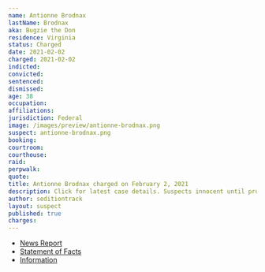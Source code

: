 ```yaml
---
name: Antionne Brodnax
lastName: Brodnax
aka: Bugzie the Don
residence: Virginia
status: Charged
date: 2021-02-02
charged: 2021-02-02
indicted:
convicted: 
sentenced: 
dismissed: 
age: 38
occupation:
affiliations:
jurisdiction: Federal
image: /images/preview/antionne-brodnax.png
suspect: antionne-brodnax.png
booking:
courtroom:
courthouse:
raid:
perpwalk:
quote:
title: Antionne Brodnax charged on February 2, 2021
description: Click for latest case details. Suspects innocent until proven guilty.
author: seditiontrack
layout: suspect
published: true
charges:
---
```

- [News Report](https://www.wric.com/news/crime/man-arrested-in-sandston-for-entering-u-s-capitol-building-during-jan-6-riot/)
- [Statement of Facts](https://extremism.gwu.edu/sites/g/files/zaxdzs2191/f/Antionne%20Brodnax%20Statement%20of%20Facts.pdf)
- [Information](https://www.justice.gov/usao-dc/case-multi-defendant/file/1394471/download)
